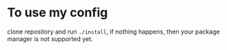 # To use my config

clone repository and run `./install`, if nothing happens, then your package manager is not supported yet.
